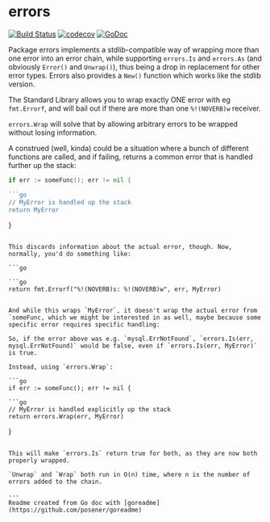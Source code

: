 # errors

[![Build Status](https://travis-ci.org/adamhassel/errors.svg?branch=master)](https://travis-ci.org/adamhassel/errors)
[![codecov](https://codecov.io/gh/adamhassel/errors/branch/master/graph/badge.svg)](https://codecov.io/gh/adamhassel/errors)
[![GoDoc](https://img.shields.io/badge/pkg.go.dev-doc-blue)](http://pkg.go.dev/github.com/adamhassel/errors)

Package errors implements a stdlib-compatible way of wrapping more than
one error into an error chain, while supporting `errors.Is` and `errors.As` (and
obviously `Error()` and `Unwrap()`), thus being a drop in replacement for other
error types. Errors also provides a `New()` function which works like the stdlib version.

The Standard Library allows you to wrap exactly ONE error with eg
`fmt.Errorf`, and will bail out if there are more than one `%!(NOVERB)w` receiver.

`errors.Wrap` will solve that by allowing arbitrary errors to be wrapped without losing information.

A construed (well, kinda) could be a situation where a bunch of different functions are called, and if failing, returns a common error that is handled further up the stack:

```go
if err := someFunc(); err != nil {

```go
// MyError is handled up the stack
return MyError
```

}
```

This discards information about the actual error, though. Now, normally, you'd do something like:

```go

```go
return fmt.Errorf("%!(NOVERB)s: %!(NOVERB)w", err, MyError)
```

```

And while this wraps `MyError`, it doesn't wrap the actual error from `someFunc, which we might be interested in as well, maybe because some specific error requires specific handling:

So, if the error above was e.g. `mysql.ErrNotFound`, `errors.Is(err, mysql.ErrNotFound)` would be false, even if `errors.Is(err, MyError)` is true.

Instead, using `errors.Wrap`:

```go
if err := someFunc(); err != nil {

```go
// MyError is handled explicitly up the stack
return errors.Wrap(err, MyError)
```

}
```

This will make `errors.Is` return true for both, as they are now both properly wrapped.

`Unwrap` and `Wrap` both run in O(n) time, where n is the number of errors added to the chain.

---
Readme created from Go doc with [goreadme](https://github.com/posener/goreadme)
